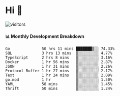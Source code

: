# Hi 👋
 
![visitors](https://visitor-badge.glitch.me/badge?page_id=sorcererxw.sorcererx)

#### 📊 Monthly Development Breakdown

<!--START_SECTION:waka-->
```text
Go              50 hrs 11 mins ███████▒░░ 74.33%
SQL             3 hrs 13 mins  ▒░░░░░░░░░ 4.77%
TypeScript      2 hrs 8 mins   ▒░░░░░░░░░ 3.16%
Docker          1 hr 56 mins   ▒░░░░░░░░░ 2.87%
JSON            1 hr 31 mins   ▒░░░░░░░░░ 2.26%
Protocol Buffer 1 hr 27 mins   ▒░░░░░░░░░ 2.17%
Text            1 hr 24 mins   ▒░░░░░░░░░ 2.09%
go.mod          1 hr           ▒░░░░░░░░░ 1.50%
YAML            58 mins        ▒░░░░░░░░░ 1.45%
Thrift          50 mins        ▒░░░░░░░░░ 1.24%
```
<!--END_SECTION:waka-->
